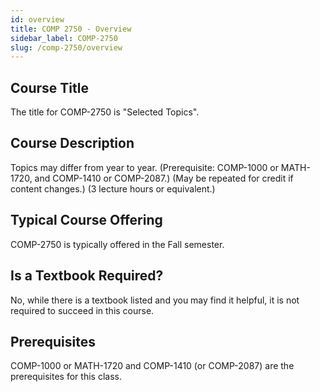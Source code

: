 ```yaml
---
id: overview
title: COMP 2750 - Overview
sidebar_label: COMP-2750
slug: /comp-2750/overview
---
```


## Course Title

The title for COMP-2750 is "Selected Topics".

## Course Description

Topics may differ from year to year. (Prerequisite: COMP-1000 or MATH-1720, and COMP-1410 or COMP-2087.) (May be repeated for credit if content changes.) (3 lecture hours or equivalent.)

## Typical Course Offering

COMP-2750 is typically offered in the Fall semester.

## Is a Textbook Required?

No, while there is a textbook listed and you may find it helpful, it is not required to succeed in this course.

## Prerequisites

COMP-1000 or MATH-1720 and COMP-1410 (or COMP-2087) are the prerequisites for this class.

